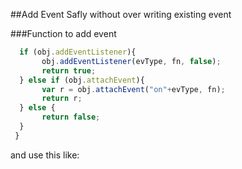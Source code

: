 
##Add Event Safly without over writing existing event

###Function to add event

```javascript
  if (obj.addEventListener){ 
 	   obj.addEventListener(evType, fn, false); 
 	   return true; 
  } else if (obj.attachEvent){ 
 	   var r = obj.attachEvent("on"+evType, fn); 
 	   return r; 
  } else { 
 	   return false; 
  } 
 }
 ```
and use this like:
```javascript
 ```


